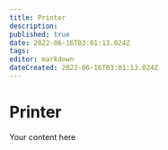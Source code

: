 ```yaml
---
title: Printer
description: 
published: true
date: 2022-06-16T03:01:13.024Z
tags: 
editor: markdown
dateCreated: 2022-06-16T03:01:13.024Z
---
```


# Printer
Your content here